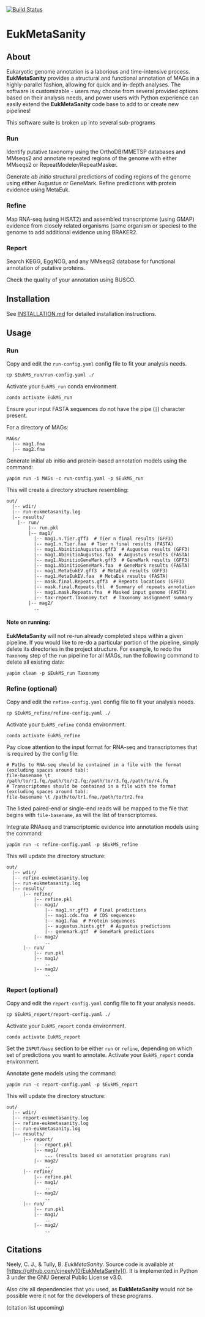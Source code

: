 [![Build Status](https://travis-ci.com/cjneely10/EukMetaSanity.svg?token=M4ut94Kepv6qucNU1mEy&branch=main)](https://travis-ci.com/cjneely10/EukMetaSanity)

# EukMetaSanity

## About
Eukaryotic genome annotation is a laborious and time-intensive process. **EukMetaSanity** provides a structural and 
functional annotation of MAGs in a highly-parallel fashion, allowing for quick and in-depth analyses. The software is
customizable - users may choose from several provided options based on their analysis needs, and power users with Python
experience can easily extend the **EukMetaSanity** code base to add to or create new pipelines!

This software suite is broken up into several sub-programs

### Run
Identify putative taxonomy using the OrthoDB/MMETSP databases and MMseqs2 and annotate repeated regions of
the genome with either MMseqs2 or RepeatModeler/RepeatMasker. 

Generate *ab initio* structural predictions of coding regions of the genome using either Augustus or GeneMark.
Refine predictions with protein evidence using MetaEuk.

### Refine
Map RNA-seq (using HISAT2) and assembled transcriptome (using GMAP) evidence from closely related organisms (same 
organism or species) to the genome to add additional evidence using BRAKER2. 

### Report
Search KEGG, EggNOG, and any MMseqs2 database for functional annotation of putative proteins.

Check the quality of your annotation using BUSCO.

## Installation

See <a href="https://github.com/cjneely10/EukMetaSanity/blob/main/INSTALLATION.md" target="_blank">INSTALLATION.md</a> 
for detailed installation instructions.

## Usage

### Run
Copy and edit the `run-config.yaml` config file to fit your analysis needs. 

```shell
cp $EukMS_run/run-config.yaml ./
```

Activate your `EukMS_run` conda environment.

```shell
conda activate EukMS_run
```

Ensure your input FASTA sequences do not have the pipe (`|`) character present.

For a directory of MAGs:
```
MAGs/
  |-- mag1.fna
  |-- mag2.fna
```

Generate initial ab initio and protein-based annotation models using the command:

```
yapim run -i MAGs -c run-config.yaml -p $EukMS_run
```

This will create a directory structure resembling:
```
out/
  |-- wdir/
  |-- run-eukmetasanity.log
  |-- results/
    |-- run/
        |-- run.pkl
        |-- mag1/
          |-- mag1.n.Tier.gff3  # Tier n final results (GFF3)
          |-- mag1.n.Tier.faa  # Tier n final results (FASTA)
          |-- mag1.AbinitioAugustus.gff3  # Augustus results (GFF3)
          |-- mag1.AbinitioAugustus.faa  # Augustus results (FASTA)
          |-- mag1.AbinitioGeneMark.gff3  # GeneMark results (GFF3)
          |-- mag1.AbinitioGeneMark.faa  # GeneMark results (FASTA)
          |-- mag1.MetaEukEV.gff3  # MetaEuk results (GFF3)
          |-- mag1.MetaEukEV.faa  # MetaEuk results (FASTA)
          |-- mask.final.Repeats.gff3  # Repeats locations (GFF3)
          |-- mask.final.Repeats.tbl  # Summary of repeats annotation
          |-- mag1.mask.Repeats.fna  # Masked input genome (FASTA)
          |-- tax-report.Taxonomy.txt  # Taxonomy assignment summary
        |-- mag2/
          .. 
```

#### Note on running:
**EukMetaSanity** will not re-run already completed steps within a given pipeline. If you would like to re-do a particular
portion of the pipeline, simply delete its directories in the project structure. For example, to redo the `Taxonomy` step
of the `run` pipeline for all MAGs, run the following command to delete all existing data:

```
yapim clean -p $EukMS_run Taxonomy
```

### Refine (optional)
Copy and edit the `refine-config.yaml` config file to fit your analysis needs. 

```shell
cp $EukMS_refine/refine-config.yaml ./
```

Activate your `EukMS_refine` conda environment.

```shell
conda activate EukMS_refine
```

Pay close attention to the input format
for RNA-seq and transcriptomes that is required by the config file:

```
# Paths to RNA-seq should be contained in a file with the format (excluding spaces around tab):
file-basename \t /path/to/r1.fq,/path/to/r2.fq;/path/to/r3.fq,/path/to/r4.fq
# Transcriptomes should be contained in a file with the format (excluding spaces around tab):
file-basename \t /path/to/tr1.fna,/path/to/tr2.fna
``` 

The listed paired-end or single-end reads will be mapped to the file that begins with `file-basename`, as will the list 
of transcriptomes.

Integrate RNAseq and transcriptomic evidence into annotation models using the command:

```
yapim run -c refine-config.yaml -p $EukMS_refine
```

This will update the directory structure:
```
out/
  |-- wdir/
  |-- refine-eukmetasanity.log
  |-- run-eukmetasanity.log
  |-- results/
      |-- refine/
          |-- refine.pkl
          |-- mag1/
              |-- mag1.nr.gff3  # Final predictions
              |-- mag1.cds.fna  # CDS sequences
              |-- mag1.faa  # Protein sequences
              |-- augustus.hints.gtf  # Augustus predictions
              |-- genemark.gtf  # GeneMark predictions
          |-- mag2/
              ..
      |-- run/
          |-- run.pkl
          |-- mag1/
              ..
          |-- mag2/
              .. 
```

### Report (optional)
Copy and edit the `report-config.yaml` config file to fit your analysis needs. 

```shell
cp $EukMS_report/report-config.yaml ./
```

Activate your `EukMS_report` conda environment.

```shell
conda activate EukMS_report
```

Set the `INPUT/base` section to be either
`run` or `refine`, depending on which set of predictions you want to annotate. Activate your `EukMS_report` conda environment.

Annotate gene models using the command:

```
yapim run -c report-config.yaml -p $EukMS_report
```

This will update the directory structure:
```
out/
  |-- wdir/
  |-- report-eukmetasanity.log
  |-- refine-eukmetasanity.log
  |-- run-eukmetasanity.log
  |-- results/
      |-- report/
          |-- report.pkl
          |-- mag1/
              ... (results based on annotation programs run)
          |-- mag2/
              ..
      |-- refine/
          |-- refine.pkl
          |-- mag1/
              ..
          |-- mag2/
              ..
      |-- run/
          |-- run.pkl
          |-- mag1/
              ..
          |-- mag2/
              .. 
```

## Citations

Neely, C. J., & Tully, B. *EukMetaSanity*. Source code is available at [https://github.com/cjneely10/EukMetaSanity](). 
It is implemented in Python 3 under the GNU General Public License v3.0.

Also cite all dependencies that you used, as **EukMetaSanity** would not be possible were it not for the developers of 
these programs.

(citation list upcoming)

